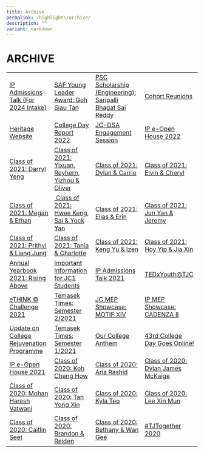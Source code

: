```yaml
---
title: Archive
permalink: /highlights/archive/
description: ""
variant: markdown
---
```

# ARCHIVE

|   |   |   |   |
|---|---|---|---|
| <a href="/admissions/permalink/ipadmissionstalk/">IP Admissions Talk (For 2024 Intake) </a> |<a href="/highlights/archive/stories/saf-young-leader-award-goh-siau-tan">SAF Young Leader Award: Goh Siau Tan</a>  | <a href="/highlights/archive/stories/psc-scholarship-engineering-saripalli-bhagat-sai-reddy">PSC Scholarship (Engineering): Saripalli Bhagat Sai Reddy</a>  | <a href="https://docs.google.com/forms/d/e/1FAIpQLSdGQ5qqNO1M_57XFnOGiDlNndQXDbCitmG2-vjWZhQkWWZypg/viewform">Cohort Reunions</a>  |
|  <a href="https://www.memoriesoftj.com/">Heritage Website</a> | <a href="/temasek-experience/college-day-reports">College Day Report 2022</a>  |  <a href="/highlights/archive/events/jc-dsa-engagement-session">JC-DSA Engagement Session</a>|  <a href="https://go.gov.sg/tjcipopenhouse2022">IP e-Open House 2022</a> |
|  <a href="/highlights/archive/stories/class-of-2021-darryl-yeng">Class of 2021: Darryl Yeng</a> | <a href="/highlights/archive/stories/class-of-2021-yixuan-reyhern-yizhou-n-oliver">Class of 2021: Yixuan, Reyhern, Yizhou &amp; Oliver</a>  | <a href="/highlights/archive/stories/class-of-2021-dylan-n-carrie">Class of 2021: Dylan &amp; Carrie</a> |  <a href="/highlights/archive/stories/class-of-2021-elvin-n-cheryl">Class of 2021: Elvin &amp; Cheryl</a> |
|  <a href="/highlights/archive/stories/class-of-2021-megan-n-ethan">Class of 2021: Megan &amp; Ethan</a> | <a href="/highlights/archive/stories/class-of-2021-hwee-keng-sai-n-yock-yan">&nbsp;Class of 2021: Hwee Keng, Sai &amp; Yock Yan</a>  |  <a href="/highlights/archive/stories/class-of-2021-elias-n-erin">Class of 2021: Elias &amp; Erin</a>|  <a href="/highlights/archive/stories/class-of-2021-jun-yan-n-jeremy">Class of 2021: Jun Yan &amp; Jeremy</a> |
|  <a href="/highlights/archive/stories/class-of-2021-prithvi-n-liang-jung">Class of 2021: Prithvi &amp; Liang Jung</a> | <a href="/highlights/archive/stories/class-of-2021-tania-n-charlotte">Class of 2021: Tania &amp; Charlotte</a>  |  <a href="/highlights/archive/stories/class-of-2021-keng-yu-n-izen">Class of 2021: Keng Yu &amp; Izen</a>|  <a href="/highlights/archive/stories/class-of-2021-hoy-yip-n-jia-xin">Class of 2021: Hoy Yip &amp; Jia Xin</a> |
|  <a href="/temasek-experience/college-yearbooks">Annual Yearbook 2021: Rising Above</a> | <a href="/highlights/archive/announcements/important-information-for-jc1-students">Important Information for JC1 Students</a>  |  <a href="/highlights/archive/events/ip-admissions-talk-2021">IP Admissions Talk 2021</a>|  <a href="/highlights/archive/events/tedxyouth-at-tjc">TEDxYouth@TJC</a> |
|  <a href="https://www.youtube.com/watch?v=YQvY_igMfvI">eTHINK © Challenge 2021</a> | <a href="/files/Temasek%20Times_Sem%202%202021.pdf">Temasek Times: Semester 2/2021</a>  |  <a href="/highlights/archive/events/jc-mep-showcase-motif-xiv">JC MEP Showcase: MOTIF XIV</a>|  <a href="/highlights/archive/events/ip-mep-showcase-cadenza-ii">IP MEP Showcase: CADENZA II</a> |
|  <a href="/highlights/archive/announcements/update-on-college-rejuvenation-programme">Update on College Rejuvenation Programme</a> | <a href="/files/Temasek%20Times_Sem%201%202021.pdf">Temasek Times: Semester 1/2021</a>  |  <a href="/highlights/archive/announcements/our-college-anthem">Our College Anthem</a>|  <a href="/highlights/archive/events/43rd-college-day-goes-online">43rd College Day Goes Online!</a> |
|  <a href="/highlights/archive/events/ip-e-open-house-2021">IP e-Open House 2021</a> | <a href="/highlights/archive/stories/class-of-2020-koh-cheng-how">Class of 2020: Koh Cheng How</a>  |  <a href="/highlights/archive/stories/class-of-2020-aria-rashid">Class of 2020: Aria Rashid</a>|  <a href="/highlights/archive/stories/class-of-2020-dylan-james-mckaige">Class of 2020: Dylan James McKaige</a> |
|  <a href="/highlights/archive/stories/class-of-2020-mohan-haresh-vatwani">Class of 2020: Mohan Haresh Vatwani</a> | <a href="/highlights/archive/stories/class-of-2020-tan-yong-xin">Class of 2020: Tan Yong Xin</a>  |  <a href="/highlights/archive/stories/class-of-2020-kyla-teo">Class of 2020: Kyla Teo</a>|  <a href="/highlights/archive/stories/class-of-2020-lee-xin-mun">Class of 2020: Lee Xin Mun</a> |
|  <a href="/highlights/archive/stories/class-of-2020-caitlin-seet">Class of 2020: Caitlin Seet</a> | <a href="/highlights/archive/stories/class-of-2020-brandon-n-reiden">Class of 2020: Brandon &amp; Reiden</a>  |  <a href="/highlights/archive/stories/class-of-2020-bethany-n-wan-gee">Class of 2020: Bethany &amp; Wan Gee</a>|  <a href="/highlights/archive/announcements/tjtogether-2020">#TJTogether 2020</a> |